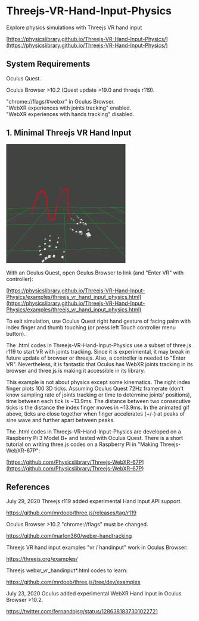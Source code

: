 # Threejs-VR-Hand-Input-Physics

Explore physics simulations with Threejs VR hand input

[https://physicslibrary.github.io/Threejs-VR-Hand-Input-Physics/](https://physicslibrary.github.io/Threejs-VR-Hand-Input-Physics/)

## System Requirements

Oculus Quest.<br>

Oculus Browser >10.2 (Quest update >19.0 and threejs r119).<br>

"chrome://flags/#webxr" in Oculus Browser.<br>
"WebXR experiences with joints tracking" enabled.<br>
"WebXR experiences with hands tracking" disabled.<br>

## 1. Minimal Threejs VR Hand Input

<img src="images/1-threejs-vr-hand-input-physics.gif" width="320">

With an Oculus Quest, open Oculus Browser to link (and "Enter VR" with controller):<br>

[https://physicslibrary.github.io/Threejs-VR-Hand-Input-Physics/examples/threejs_vr_hand_input_physics.html](https://physicslibrary.github.io/Threejs-VR-Hand-Input-Physics/examples/threejs_vr_hand_input_physics.html)

To exit simulation, use Oculus Quest right hand gesture of facing palm with index finger and thumb touching (or press left Touch controller menu button).<br>

The .html codes in Threejs-VR-Hand-Input-Physics use a subset of three.js r119 to start VR with joints tracking. Since it is experimental, it may break in future update of browser or threejs. Also, a controller is needed to "Enter VR". Nevertheless, it is fantastic that Oculus has WebXR joints tracking in its browser and three.js is making it accessible in its library.<br>

This example is not about physics except some kinematics. The right index finger plots 100 3D ticks. Assuming Oculus Quest 72Hz framerate (don't know sampling rate of joints tracking or time to determine joints' positions), time between each tick is ~13.9ms. The distance between two consecutive ticks is the distance the index finger moves in ~13.9ms. In the animated gif above, ticks are close together when finger accelerates (+/-) at peaks of sine wave and further apart between peaks.

The .html codes in Threejs-VR-Hand-Input-Physics are developed on a Raspberry Pi 3 Model B+ and tested with Oculus Quest. There is a short tutorial on writing three.js codes on a Raspberry Pi in "Making Threejs-WebXR-67P":

[https://github.com/Physicslibrary/Threejs-WebXR-67P](https://github.com/Physicslibrary/Threejs-WebXR-67P)

## References

July 29, 2020 Threejs r119 added experimental Hand Input API support.<br>

https://github.com/mrdoob/three.js/releases/tag/r119

Oculus Browser >10.2 "chrome://flags" must be changed.<br>

https://github.com/marlon360/webxr-handtracking

Threejs VR hand input examples "vr / handinput" work in Oculus Browser:<br>

https://threejs.org/examples/

Threejs webxr_vr_handinput*.html codes to learn:

https://github.com/mrdoob/three.js/tree/dev/examples

July 23, 2020 Oculus added experimental WebXR Hand Input in Oculus Browser >10.2.<br>

https://twitter.com/fernandojsg/status/1286381837301022721

